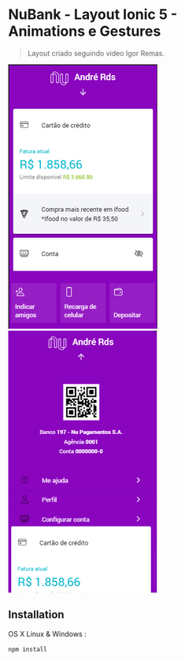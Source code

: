
# NuBank - Layout Ionic 5 - Animations e Gestures
> Layout criado seguindo video Igor Remas.
 



![](nubank-ionic-1.png)
![](nubank-ionic-2.png)

## Installation

OS X Linux & Windows :

```sh
npm install
```
 